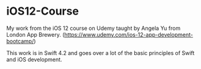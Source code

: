 # iOS12-Course
My work from the iOS 12 course on Udemy taught by Angela Yu from London App Brewery. (https://www.udemy.com/ios-12-app-development-bootcamp/)

This work is in Swift 4.2 and goes over a lot of the basic principles of Swift and iOS development.
